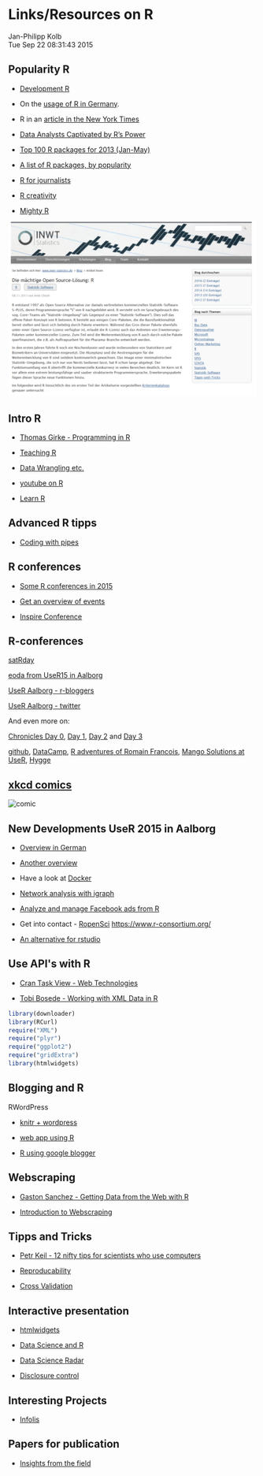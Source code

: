 # Links/Resources on R
Jan-Philipp Kolb  
Tue Sep 22 08:31:43 2015  


## Popularity R

- [Development R](http://www.statisticsviews.com/details/feature/8585391/Created-by-statisticians-for-statisticians-How-R-took-the-world-of-statistics-by.html)

- On the [usage of R in Germany](http://www.gulli.com/news/23740-programmiersprache-r-in-der-wissenschaft-immer-beliebter-2014-04-24). 
- R in an [article in the New York Times](http://community.oreilly.de/blog/2011/01/18/statistiksoftware-r/)

- [Data Analysts Captivated by R’s Power](http://www.nytimes.com/2009/01/07/technology/business-computing/07program.html?_r=1&)

- [Top 100 R packages for 2013 (Jan-May)](http://www.r-statistics.com/2013/06/top-100-r-packages-for-2013-jan-may/)

- [A list of R packages, by popularity](http://blog.revolutionanalytics.com/2013/06/a-list-of-r-packages-by-popularity.html)

- [R for journalists](http://www.scoop.it/t/r-for-journalists)

- [R creativity](http://www.r-bloggers.com/r-user-groups-highlight-r-creativity/)

- [Mighty R](https://www.inwt-statistics.de/blog-artikel-lesen/Statistik-Software_R.html)

![Mighty R](https://github.com/Japhilko/DataAnalysis/blob/master/portfolio/R/figure/Rmaechtig.PNG)

## Intro R

- [Thomas Girke - Programming in R](http://manuals.bioinformatics.ucr.edu/home/programming-in-r)

- [Teaching R](http://www.r-bloggers.com/teaching-a-short-topic-to-beginner-r-users/)

- [Data Wrangling etc.](http://stat545-ubc.github.io/)

- [youtube on R](http://www.revolutionanalytics.com/what-r)

- [Learn R](http://www.r-bloggers.com/learn-r-interactively-with-our-new-introduction-to-r-tutorial/)

## Advanced R tipps

- [Coding with pipes](http://www.r-statistics.com/2014/08/simpler-r-coding-with-pipes-the-present-and-future-of-the-magrittr-package/)

## R conferences

- [Some R conferences in 2015](http://www.r-bloggers.com/some-r-conferences-in-2015/)

- [Get an overview of events](http://10times.com/)

- [Inspire Conference](http://inspire.ec.europa.eu/events/conferences/inspire_2014/page/home)

## R-conferences

[satRday](https://github.com/stephlocke/RSaturday-proposal)


[eoda from UseR15 in Aalborg](http://blog.eoda.de/2015/07/03/eoda-auf-der-user-conference-2015-in-aalborg-die-highlights-vom-ersten-praesentationstag-teil-2/)

[UseR Aalborg - r-bloggers](http://www.r-bloggers.com/user-2015-conference-in-aalborg/)

[UseR Aalborg - twitter](https://twitter.com/search?q=%23user2015&src=typd)

And even more on:

[Chronicles Day 0](http://www.r-bloggers.com/chronicles-from-user-day-0/), [Day 1](http://www.milanor.net/blog/?p=1765), [Day 2](http://www.r-bloggers.com/chronicles-from-user-day-2/) and [Day 3](http://www.r-bloggers.com/chronicles-from-user-day-3/)

[github](http://www.r-bloggers.com/everyone-loves-r-markdown-and-github-stories-from-the-r-summit-day-two/), [DataCamp](http://www.r-bloggers.com/datacamp-talks-user2015aalborg/), [R adventures of Romain Francois](https://csgillespie.wordpress.com/2015/07/01/user-2015-romain-francois-my-r-adventures/), [Mango Solutions at UseR](http://www.r-bloggers.com/mango-solutions-at-user2015/), [Hygge](http://www.r-bloggers.com/hygge-at-user-2015-aalborg/)


## [xkcd comics](http://xkcd.com/1138/)

![comic](http://imgs.xkcd.com/comics/heatmap.png)


## New Developments UseR 2015 in Aalborg

- [Overview in German](http://blog.eoda.de/2015/07/01/eoda-auf-der-user-conference-2015-in-aalborg-die-eindruecke-vom-tutorial-tuesday/)

- [Another overview](http://blog.revolutionanalytics.com/user-groups/)

- Have a look at [Docker](https://www.docker.com/)

- [Network analysis with igraph](http://igraph.org/r/)

- [Analyze and manage Facebook ads from R](https://github.com/cardcorp/fbRads)

- Get into contact - [RopenSci](https://ropensci.org/community/#join-us)
<https://www.r-consortium.org/>

- [An alternative for rstudio](http://www.openanalytics.eu/downloads/architect)

## Use API's with R

- [Cran Task View - Web Technologies](http://cran.r-project.org/web/views/WebTechnologies.html)

- [Tobi Bosede - Working with XML Data in R](http://www.informit.com/articles/article.aspx?p=2215520)


```r
library(downloader)
library(RCurl)
require("XML")
require("plyr")
require("ggplot2")
require("gridExtra")
library(htmlwidgets)
```

## Blogging and R

RWordPress 

- [knitr + wordpress](http://yihui.name/knitr/demo/wordpress/)


- [web app using R](http://stathack.wordpress.com/2012/11/14/building-a-simple-web-app-using-r/)

- [R using google blogger](http://nevilleandrade.blogspot.de/2014/10/testing-r-using-google-blogger.html)


## Webscraping

- [Gaston Sanchez - Getting Data from the Web with R](http://gastonsanchez.com/work/webdata/getting_web_data_r1_introduction.pdf)

- [Introduction to Webscraping](http://www.training.cam.ac.uk/event/740618)

## Tipps and Tricks

- [Petr Keil - 12 nifty tips for scientists who use computers](http://www.petrkeil.com/?p=2356)

- [Reproducability](http://www.r-bloggers.com/reproducibility-in-computational-research/)

- [Cross Validation](http://www.r-bloggers.com/how-do-you-know-if-your-model-is-going-to-work-part-4-cross-validation-techniques-2/)

## Interactive presentation

- [htmlwidgets](http://www.buildingwidgets.com/)

- [Data Science and R](http://www.r-bloggers.com/some-key-win-vector-serial-data-science-articles/)

- [Data Science Radar](http://www.r-bloggers.com/launching-the-data-science-radar/)

- [Disclosure control](http://www.r-bloggers.com/a-new-method-for-statistical-disclosure-limitation-i/)

## Interesting Projects

- [Infolis](http://infolis.github.io/)

## Papers for publication

- [Insights from the field](http://surveyinsights.org/)
